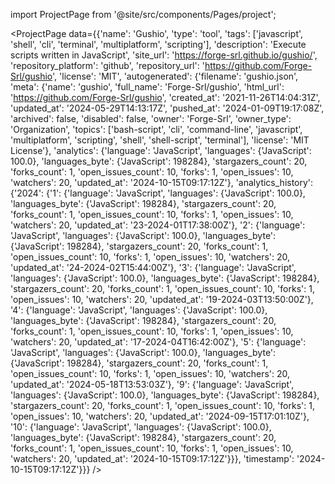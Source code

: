 
import ProjectPage from '@site/src/components/Pages/project';

<ProjectPage
    data={{'name': 'Gushio', 'type': 'tool', 'tags': ['javascript', 'shell', 'cli', 'terminal', 'multiplatform', 'scripting'], 'description': 'Execute scripts written in JavaScript', 'site_url': 'https://forge-srl.github.io/gushio/', 'repository_platform': 'github', 'repository_url': 'https://github.com/Forge-Srl/gushio', 'license': 'MIT', 'autogenerated': {'filename': 'gushio.json', 'meta': {'name': 'gushio', 'full_name': 'Forge-Srl/gushio', 'html_url': 'https://github.com/Forge-Srl/gushio', 'created_at': '2021-11-26T14:04:31Z', 'updated_at': '2024-05-29T14:13:17Z', 'pushed_at': '2024-01-09T19:17:08Z', 'archived': false, 'disabled': false, 'owner': 'Forge-Srl', 'owner_type': 'Organization', 'topics': ['bash-script', 'cli', 'command-line', 'javascript', 'multiplatform', 'scripting', 'shell', 'shell-script', 'terminal'], 'license': 'MIT License'}, 'analytics': {'language': 'JavaScript', 'languages': {'JavaScript': 100.0}, 'languages_byte': {'JavaScript': 198284}, 'stargazers_count': 20, 'forks_count': 1, 'open_issues_count': 10, 'forks': 1, 'open_issues': 10, 'watchers': 20, 'updated_at': '2024-10-15T09:17:12Z'}, 'analytics_history': {'2024': {'1': {'language': 'JavaScript', 'languages': {'JavaScript': 100.0}, 'languages_byte': {'JavaScript': 198284}, 'stargazers_count': 20, 'forks_count': 1, 'open_issues_count': 10, 'forks': 1, 'open_issues': 10, 'watchers': 20, 'updated_at': '23-2024-01T17:38:00Z'}, '2': {'language': 'JavaScript', 'languages': {'JavaScript': 100.0}, 'languages_byte': {'JavaScript': 198284}, 'stargazers_count': 20, 'forks_count': 1, 'open_issues_count': 10, 'forks': 1, 'open_issues': 10, 'watchers': 20, 'updated_at': '24-2024-02T15:44:00Z'}, '3': {'language': 'JavaScript', 'languages': {'JavaScript': 100.0}, 'languages_byte': {'JavaScript': 198284}, 'stargazers_count': 20, 'forks_count': 1, 'open_issues_count': 10, 'forks': 1, 'open_issues': 10, 'watchers': 20, 'updated_at': '19-2024-03T13:50:00Z'}, '4': {'language': 'JavaScript', 'languages': {'JavaScript': 100.0}, 'languages_byte': {'JavaScript': 198284}, 'stargazers_count': 20, 'forks_count': 1, 'open_issues_count': 10, 'forks': 1, 'open_issues': 10, 'watchers': 20, 'updated_at': '17-2024-04T16:42:00Z'}, '5': {'language': 'JavaScript', 'languages': {'JavaScript': 100.0}, 'languages_byte': {'JavaScript': 198284}, 'stargazers_count': 20, 'forks_count': 1, 'open_issues_count': 10, 'forks': 1, 'open_issues': 10, 'watchers': 20, 'updated_at': '2024-05-18T13:53:03Z'}, '9': {'language': 'JavaScript', 'languages': {'JavaScript': 100.0}, 'languages_byte': {'JavaScript': 198284}, 'stargazers_count': 20, 'forks_count': 1, 'open_issues_count': 10, 'forks': 1, 'open_issues': 10, 'watchers': 20, 'updated_at': '2024-09-15T17:01:10Z'}, '10': {'language': 'JavaScript', 'languages': {'JavaScript': 100.0}, 'languages_byte': {'JavaScript': 198284}, 'stargazers_count': 20, 'forks_count': 1, 'open_issues_count': 10, 'forks': 1, 'open_issues': 10, 'watchers': 20, 'updated_at': '2024-10-15T09:17:12Z'}}}, 'timestamp': '2024-10-15T09:17:12Z'}}}
/>
